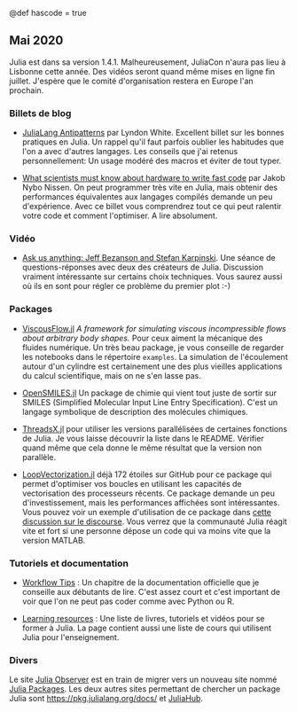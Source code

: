 @def hascode = true

## Mai 2020

Julia est dans sa version 1.4.1. Malheureusement, JuliaCon n'aura pas lieu à Lisbonne cette année. Des vidéos seront quand même mises en ligne fin juillet. J'espère que le comité d'organisation restera en Europe l'an prochain. 

### Billets de blog

- [JuliaLang Antipatterns](https://white.ucc.asn.au/2020/04/19/Julia-Antipatterns.html) par Lyndon White. Excellent billet sur les bonnes pratiques en Julia. Un rappel qu'il faut parfois oublier les habitudes que l'on a avec d'autres langages. Les conseils que j'ai retenus personnellement: Un usage modéré des macros et éviter de tout typer.

- [What scientists must know about hardware to write fast code](https://biojulia.github.io/post/hardware/) par Jakob Nybo Nissen. On peut programmer très vite en Julia, mais obtenir des performances équivalentes aux langages compilés demande un peu d'expérience. Avec ce billet vous comprendrez tout ce qui peut ralentir votre code et comment l'optimiser. A lire absolument.

### Vidéo

- [Ask us anything: Jeff Bezanson and Stefan Karpinski](https://www.youtube.com/watch?v=vfxS6_Sx1Pk&feature=youtu.be). Une séance de questions-réponses avec deux des créateurs de Julia. Discussion vraiment intéressante sur certains
choix techniques. Vous saurez aussi où ils en sont pour régler ce problème du premier plot :-)

### Packages 

- [ViscousFlow.jl](https://github.com/JuliaIBPM/ViscousFlow.jl) *A framework for simulating viscous incompressible flows about arbitrary body shapes.* Pour ceux aiment la mécanique des fluides numérique. Un très beau package, je vous conseille de regarder les notebooks dans le répertoire `examples`. La simulation de l'écoulement autour d'un cylindre est certainement une des plus vieilles applications du calcul scientifique, mais on ne s'en lasse pas.

- [OpenSMILES.jl](https://github.com/caseykneale/OpenSMILES.jl) Un package de chimie qui vient tout juste de sortir sur SMILES (Simplified Molecular Input Line Entry Specification). C'est un langage symbolique de description des molécules chimiques. 

- [ThreadsX.jl](https://github.com/tkf/ThreadsX.jl) pour utiliser les versions parallélisées de certaines fonctions de Julia. Je vous laisse découvrir la liste dans le README. Vérifier quand même que cela donne le même résultat que la version non parallèle.

- [LoopVectorization.jl](https://github.com/chriselrod/LoopVectorization.jl) déjà 172 étoiles sur GitHub pour ce package qui permet d'optimiser vos boucles en utilisant les capacités de vectorisation des processeurs récents. Ce package demande un peu d'investissement, mais les performances affichées sont intéressantes. Vous pouvez voir un exemple d'utilisation de ce package dans [cette discussion sur le discourse](https://discourse.julialang.org/t/sum-operations-between-arrays/37066). Vous verrez que la communauté Julia réagit vite et fort si une personne dépose un code qui va moins vite que la version MATLAB.

### Tutoriels et documentation

- [Workflow Tips](https://docs.julialang.org/en/latest/manual/workflow-tips/) : Un chapitre de la documentation officielle que je conseille aux débutants de lire. C'est assez court et c'est important de voir que l'on ne peut pas coder comme avec Python ou R.

- [Learning resources](https://julialang.org/learning/) : Une liste de livres, tutoriels et vidéos pour se former à Julia. La page contient aussi une liste de cours qui utilisent Julia pour l'enseignement.

### Divers

Le site [Julia Observer](https://juliaobserver.com) est en train de migrer vers un nouveau site nommé [Julia Packages](https://juliapackages.com). Les deux autres sites permettant de chercher un package Julia sont <https://pkg.julialang.org/docs/> et [JuliaHub](https://juliahub.com/ui/Home).

